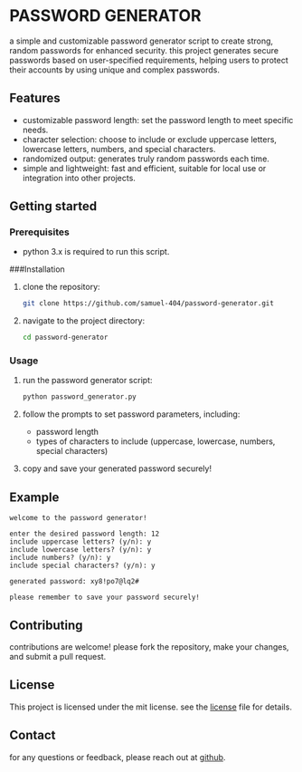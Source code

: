 # PASSWORD GENERATOR

a simple and customizable password generator script to create strong, random passwords for enhanced security. this project generates secure passwords based on user-specified requirements, helping users to protect their accounts by using unique and complex passwords.

## Features

- customizable password length: set the password length to meet specific needs.
- character selection: choose to include or exclude uppercase letters, lowercase letters, numbers, and special characters.
- randomized output: generates truly random passwords each time.
- simple and lightweight: fast and efficient, suitable for local use or integration into other projects.

## Getting started

### Prerequisites

- python 3.x is required to run this script.

###Installation

1. clone the repository:
   ```bash
   git clone https://github.com/samuel-404/password-generator.git
   ```
2. navigate to the project directory:
   ```bash
   cd password-generator
   ```

### Usage

1. run the password generator script:
   ```bash
   python password_generator.py
   ```
2. follow the prompts to set password parameters, including:
   - password length
   - types of characters to include (uppercase, lowercase, numbers, special characters)

3. copy and save your generated password securely!

## Example

```plaintext
welcome to the password generator!

enter the desired password length: 12
include uppercase letters? (y/n): y
include lowercase letters? (y/n): y
include numbers? (y/n): y
include special characters? (y/n): y

generated password: xy8!po7@lq2#

please remember to save your password securely!
```

## Contributing

contributions are welcome! please fork the repository, make your changes, and submit a pull request.

## License

This project is licensed under the mit license. see the [license](LICENSE) file for details.

## Contact

for any questions or feedback, please reach out at [github](https://github.com/samuel-404).
